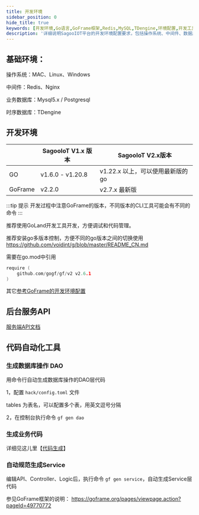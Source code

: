 ```yaml
---
title: 开发环境
sidebar_position: 0
hide_title: true
keywords: [开发环境,Go语言,GoFrame框架,Redis,MySQL,TDengine,环境配置,开发工具,版本管理,系统要求]
description: '详细说明SagooIOT平台的开发环境配置要求，包括操作系统、中间件、数据库和开发工具等环境搭建指南。'
---
```


## 基础环境：

操作系统：MAC、Linux、Windows

中间件：Redis、Nginx

业务数据库：Mysql5.x / Postgresql

时序数据库：TDengine

## 开发环境

|         | SagooIoT V1.x 版本 | SagooIoT V2.x版本       |
| ------- | ------------------ |-----------------------|
| GO      | v1.6.0 - v1.20.8   | v1.22.x 以上，可以使用最新版的go |
| GoFrame | v2.2.0             | v2.7.x 最新版            |


:::tip 提示
开发过程中注意GoFrame的版本，不同版本的CLI工具可能会有不同的命令
:::

推荐使用GoLand开发工具开发，方便调试和代码管理。

推荐安装go多版本控制，方便不同的go版本之间的切换使用 https://github.com/voidint/g/blob/master/README_CN.md

需要在go.mod中引用

```go
require (
    github.com/gogf/gf/v2 v2.6.1
)
```

其它[参考GoFrame的开发环境配置](https://goframe.org/pages/viewpage.action?pageId=1114389)


## 后台服务API


[服务端API文档](https://console-docs.apipost.cn/preview/d393eb385b7dd7bd/48d460f580a0997b)

## 代码自动化工具

### 生成数据库操作 DAO

用命令行自动生成数据库操作的DAO层代码

1，配置 `hack/config.toml` 文件

tables 为表名，可以配置多个表，用英文逗号分隔

2，在控制台执行命令 `gf gen dao`

### 生成业务代码
详细见这儿里【[代码生成](../gencode/gen.md)】

### 自动规范生成Service

编辑API、Controller、Logic后，执行命令 `gf gen service`，自动生成Service层代码

参见GoFrame框架的说明： https://goframe.org/pages/viewpage.action?pageId=49770772
